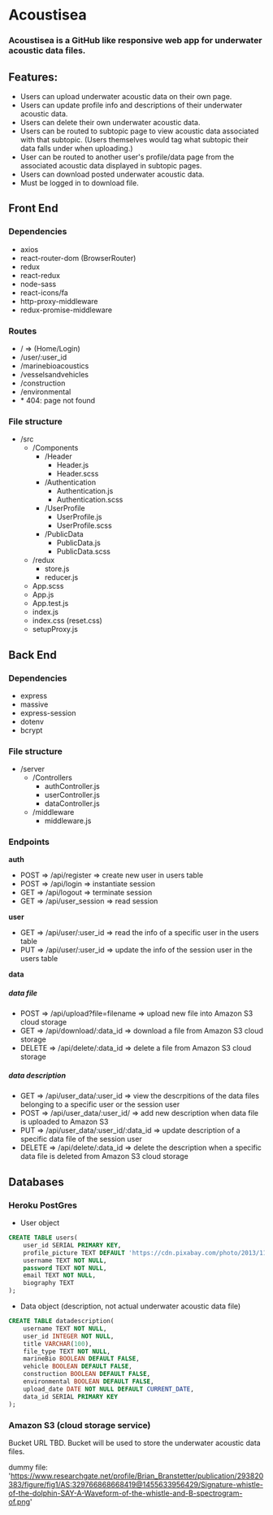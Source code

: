 # Acoustisea

### Acoustisea is a GitHub like responsive web app for underwater acoustic data files. 

## Features:  
- Users can upload underwater acoustic data on their own page.
- Users can update profile info and descriptions of their underwater acoustic data.
- Users can delete their own underwater acoustic data.
- Users can be routed to subtopic page to view acoustic data associated with that subtopic. (Users themselves would tag what subtopic their data falls under when uploading.)
- User can be routed to another user's profile/data page from the associated acoustic data displayed in subtopic pages.
- Users can download posted underwater acoustic data.
- Must be logged in to download file.

## Front End

### Dependencies
- axios
- react-router-dom (BrowserRouter)
- redux
- react-redux
- node-sass
- react-icons/fa
- http-proxy-middleware
- redux-promise-middleware

### Routes

- / => (Home/Login)
- /user/:user_id
- /marinebioacoustics
- /vesselsandvehicles
- /construction
- /environmental
- \* 404: page not found



### File structure

- /src
    - /Components
        - /Header
            - Header.js
            - Header.scss
        - /Authentication
            - Authentication.js
            - Authentication.scss
        - /UserProfile
            - UserProfile.js
            - UserProfile.scss
        - /PublicData
            - PublicData.js
            - PublicData.scss
    - /redux
        - store.js
        - reducer.js
    - App.scss
    - App.js
    - App.test.js
    - index.js
    - index.css (reset.css)
    - setupProxy.js

    

## Back End

### Dependencies
- express
- massive
- express-session
- dotenv
- bcrypt

### File structure

 - /server
    - /Controllers
        - authController.js
        - userController.js
        - dataController.js
    - /middleware
        - middleware.js

### Endpoints

**auth**
- POST => /api/register => create new user in users table
- POST => /api/login => instantiate session
- GET => /api/logout => terminate session 
- GET => /api/user_session => read session

**user**
- GET => /api/user/:user_id => read the info of a specific user in the users table
- PUT => /api/user/:user_id => update the info of the session user in the users table

**data**

##### data file
- POST => /api/upload?file=filename => upload new file into Amazon S3 cloud storage
- GET => /api/download/:data_id => download a file from Amazon S3 cloud storage
- DELETE => /api/delete/:data_id => delete a file from Amazon S3 cloud storage

##### data description

- GET => /api/user_data/:user_id => view the descrpitions of the data files belonging to a specific user or the session user
- POST => /api/user_data/:user_id/ => add new description when data file is uploaded to Amazon S3
- PUT => /api/user_data/:user_id/:data_id => update description of a specific data file of the session user
- DELETE => /api/delete/:data_id => delete the description when a specific data file is deleted from Amazon S3 cloud storage


## Databases

### Heroku PostGres

- User object

```sql
CREATE TABLE users(
    user_id SERIAL PRIMARY KEY,
    profile_picture TEXT DEFAULT 'https://cdn.pixabay.com/photo/2013/11/01/11/13/dolphin-203875_1280.jpg',
    username TEXT NOT NULL,
    password TEXT NOT NULL,
    email TEXT NOT NULL,
    biography TEXT
);
```

- Data object (description, not actual underwater acoustic data file)

```sql
CREATE TABLE datadescription(
    username TEXT NOT NULL,
    user_id INTEGER NOT NULL,
    title VARCHAR(100),
    file_type TEXT NOT NULL,
    marineBio BOOLEAN DEFAULT FALSE,
    vehicle BOOLEAN DEFAULT FALSE,
    construction BOOLEAN DEFAULT FALSE,
    environmental BOOLEAN DEFAULT FALSE,
    upload_date DATE NOT NULL DEFAULT CURRENT_DATE,
    data_id SERIAL PRIMARY KEY
);
```

### Amazon S3 (cloud storage service)

Bucket URL TBD. Bucket will be used to store the underwater acoustic data files.

dummy file:
'https://www.researchgate.net/profile/Brian_Branstetter/publication/293820383/figure/fig1/AS:329766868668419@1455633956429/Signature-whistle-of-the-dolphin-SAY-A-Waveform-of-the-whistle-and-B-spectrogram-of.png'